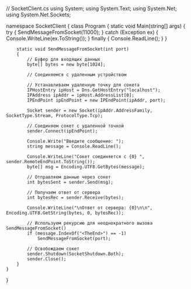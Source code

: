 // SocketClient.cs
using System;
using System.Text;
using System.Net;
using System.Net.Sockets;

namespace SocketClient
{
    class Program
    {
        static void Main(string[] args)
        {
            try
            {
                SendMessageFromSocket(11000);
            }
            catch (Exception ex)
            {
                Console.WriteLine(ex.ToString());
            }
            finally
            {
                Console.ReadLine();
            }
        }

        static void SendMessageFromSocket(int port)
        {
            // Буфер для входящих данных
            byte[] bytes = new byte[1024];

            // Соединяемся с удаленным устройством
            
            // Устанавливаем удаленную точку для сокета
            IPHostEntry ipHost = Dns.GetHostEntry("localhost");
            IPAddress ipAddr = ipHost.AddressList[0];
            IPEndPoint ipEndPoint = new IPEndPoint(ipAddr, port);
            
            Socket sender = new Socket(ipAddr.AddressFamily, SocketType.Stream, ProtocolType.Tcp);
            
            // Соединяем сокет с удаленной точкой
            sender.Connect(ipEndPoint);

            Console.Write("Введите сообщение: ");
            string message = Console.ReadLine();

            Console.WriteLine("Сокет соединяется с {0} ", sender.RemoteEndPoint.ToString());
            byte[] msg = Encoding.UTF8.GetBytes(message);
            
            // Отправляем данные через сокет
            int bytesSent = sender.Send(msg);
            
            // Получаем ответ от сервера
            int bytesRec = sender.Receive(bytes);
            
            Console.WriteLine("\nОтвет от сервера: {0}\n\n", Encoding.UTF8.GetString(bytes, 0, bytesRec));

            // Используем рекурсию для неоднократного вызова SendMessageFromSocket()
            if (message.IndexOf("<TheEnd>") == -1)
                SendMessageFromSocket(port);
            
            // Освобождаем сокет
            sender.Shutdown(SocketShutdown.Both);
            sender.Close();
        }
    }
}
